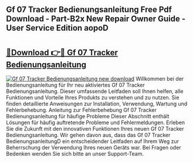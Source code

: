 ## Gf 07 Tracker Bedienungsanleitung Free Pdf Download - Part-B2x New Repair Owner Guide - User Service Edition aopoD

# <h2><a href="http://df50s4f.blite.top/?on=Gf+07+Tracker+Bedienungsanleitung">🔗Download 👉🔴 Gf 07 Tracker Bedienungsanleitung</a></h2>

[![Gf 07 Tracker Bedienungsanleitung new download](https://i.imgur.com/lujVjoI.png)](http://df50s4f.blite.top/?on=Gf+07+Tracker+Bedienungsanleitung)
Willkommen bei der Bedienungsanleitung für Ihr neu aktiviertes Gf 07 Tracker Bedienungsanleitung. Dieser umfassende Leitfaden soll Ihnen helfen, alle Funktionen und Vorteile Ihres Produkts zu verstehen und zu nutzen. Sie finden detaillierte Anweisungen zur Installation, Verwendung, Wartung und Fehlerbehebung. Anleitung zur Fehlerbehebung Gf 07 Tracker Bedienungsanleitung für häufige Probleme Dieser Abschnitt enthält Lösungen für häufig auftretende Probleme und Fehlermeldungen. Erleben Sie die Zukunft mit den innovativen Funktionen Ihres neuen Gf 07 Tracker Bedienungsanleitung. Wir gehen davon aus, dass das Gf 07 Tracker BedienungsanleitungD ein entscheidender Leitfaden auf Ihrem Weg zur Beherrschung der Verwendung Ihres neuen Geräts war. Bei Fragen oder Bedenken wenden Sie sich bitte an unser Support-Team.
